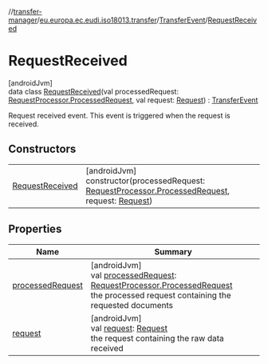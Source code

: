 //[transfer-manager](../../../../index.md)/[eu.europa.ec.eudi.iso18013.transfer](../../index.md)/[TransferEvent](../index.md)/[RequestReceived](index.md)

# RequestReceived

[androidJvm]\
data class [RequestReceived](index.md)(val processedRequest: [RequestProcessor.ProcessedRequest](../../../eu.europa.ec.eudi.iso18013.transfer.response/-request-processor/-processed-request/index.md), val request: [Request](../../../eu.europa.ec.eudi.iso18013.transfer.response/-request/index.md)) : [TransferEvent](../index.md)

Request received event. This event is triggered when the request is received.

## Constructors

| | |
|---|---|
| [RequestReceived](-request-received.md) | [androidJvm]<br>constructor(processedRequest: [RequestProcessor.ProcessedRequest](../../../eu.europa.ec.eudi.iso18013.transfer.response/-request-processor/-processed-request/index.md), request: [Request](../../../eu.europa.ec.eudi.iso18013.transfer.response/-request/index.md)) |

## Properties

| Name | Summary |
|---|---|
| [processedRequest](processed-request.md) | [androidJvm]<br>val [processedRequest](processed-request.md): [RequestProcessor.ProcessedRequest](../../../eu.europa.ec.eudi.iso18013.transfer.response/-request-processor/-processed-request/index.md)<br>the processed request containing the requested documents |
| [request](request.md) | [androidJvm]<br>val [request](request.md): [Request](../../../eu.europa.ec.eudi.iso18013.transfer.response/-request/index.md)<br>the request containing the raw data received |
